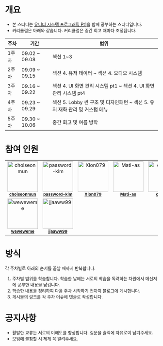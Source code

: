 # 개요
- 본 스터디는 [유니티 시스템 프로그래밍 Pt1](https://www.inflearn.com/course/%EC%9C%A0%EB%8B%88%ED%8B%B0-%EC%8B%9C%EC%8A%A4%ED%85%9C-%ED%94%84%EB%A1%9C%EA%B7%B8%EB%9E%98%EB%B0%8D-1/dashboard)을 함께 공부하는 스터디입니다.
- 커리큘럼은 아래와 같습니다. 커리큘럼은 중간 회고 때마다 조정됩니다.
  
| 주차 | 기간 | 범위 |
| --- | --- | --- |
| 1주차 | 09.02 ~ 09.08 | 섹션 1~3 |
| 2주차 | 09.09 ~ 09.15 | 섹션 4. 유저 데이터 ~ 섹션 4. 오디오 시스템 |
| 3주차 | 09.16 ~ 09.22 | 섹션 4. UI 화면 관리 시스템 pt1 ~ 섹션 4. UI 화면 관리 시스템 pt4 |
| 4주차 | 09.23 ~ 09.29 | 섹션 5. Lobby 씬 구조 및 디자인패턴 ~ 섹션 5. 유저 재화 관리 및 커스텀 메뉴 |
| 5주차 | 09.30 ~ 10.06 | 중간 회고 및 여름 방학 |


# 참여 인원
<table>
  <tbody>
    <tr>
      <td align="center" valign="top" width="14.28%"><img src="https://avatars.githubusercontent.com/u/17216686?v=4" width="100px;" alt="choiseonmun"/><br /><sub><a href="https://github.com/choiseonmun"><b>choiseonmun</b></a></sub><br /></td>
      <td align="center" valign="top" width="14.28%"><img src="https://avatars.githubusercontent.com/u/72890183?v=4" width="100px;" alt="password-kim"/><br /><sub><a href="https://github.com/password-kim"><b>password-kim</b></a></sub><br /></td>
      <td align="center" valign="top" width="14.28%"><img src="https://avatars.githubusercontent.com/u/100821995?v=4" width="100px;" alt="Xion079"/><br /><sub><a href="https://github.com/Xion079"><b>Xion079</b></a></sub><br /></td>
      <td align="center" valign="top" width="14.28%"><img src="https://avatars.githubusercontent.com/u/120005151?v=4" width="100px;" alt="Mati-as"/><br /><sub><a href="https://github.com/Mati-as"><b>Mati-as</b></a></sub><br /></td>
      <td align="center" valign="top" width="14.28%"><img src="https://avatars.githubusercontent.com/u/77572658?v=4" width="100px;" alt="csy-59"/><br /><sub><a href="https://github.com/csy-59"><b>csy-59</b></a></sub><br /></td>
      <td align="center" valign="top" width="14.28%"><img src="https://avatars.githubusercontent.com/u/120005138?v=4" width="100px;" alt="stalepatt"/><br /><sub><a href="https://github.com/stalepatt"><b>stalepatt</b></a></sub><br /></td>
    </tr>
    <tr>
      <td align="center" valign="top" width="14.28%"><img src="https://avatars.githubusercontent.com/u/120005202?v=4" width="100px;" alt="weweweme"/><br /><sub><a href="https://github.com/weweweme"><b>weweweme</b></a></sub><br /></td>
      <td align="center" valign="top" width="14.28%"><img src="https://avatars.githubusercontent.com/u/157591426?v=4" width="100px;" alt="jjaaww99"/><br /><sub><a href="https://github.com/jjaaww99"><b>jjaaww99</b></a></sub><br /></td>
    </tr>
  </tbody>
</table> 

# 방식
각 주차별로 아래의 순서를 끝날 때까지 반복합니다.
1. 주차별 범위를 학습합니다. 학습한 날에는 서로의 학습을 독려하는 차원에서 메신저에 공부한 내용을 남깁니다.
2. 학습한 내용을 정리하여 다음 주차 시작하기 전까지 블로그에 게시합니다.
3. 게시물의 링크를 각 주차 이슈에 댓글로 작성합니다.

# 공지사항
- 활발한 교류는 서로의 이해도를 향상합니다. 질문을 슬랙에 자유로이 남겨주세요.
- 모임에 불참할 시 제게 꼭 알려주세요.
